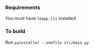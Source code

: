 ### Requirements
You must have `leapp_cli` installed

### To build
Run `pyinstaller --onefile src/main.py`

